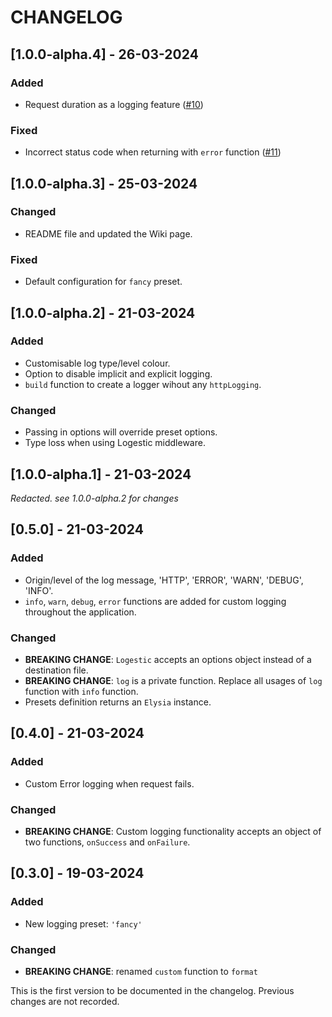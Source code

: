 # CHANGELOG
## [1.0.0-alpha.4] - 26-03-2024
### Added
- Request duration as a logging feature ([#10](https://github.com/cybercoder-naj/logestic/issues/10))

### Fixed
- Incorrect status code when returning with `error` function ([#11](https://github.com/cybercoder-naj/logestic/issues/11))

## [1.0.0-alpha.3] - 25-03-2024
### Changed
- README file and updated the Wiki page.

### Fixed
- Default configuration for `fancy` preset.

## [1.0.0-alpha.2] - 21-03-2024
### Added
- Customisable log type/level colour.
- Option to disable implicit and explicit logging.
- `build` function to create a logger wihout any `httpLogging`.

### Changed
- Passing in options will override preset options.
- Type loss when using Logestic middleware.

## [1.0.0-alpha.1] - 21-03-2024
*Redacted. see 1.0.0-alpha.2 for changes*

## [0.5.0] - 21-03-2024
### Added
- Origin/level of the log message, 'HTTP', 'ERROR', 'WARN', 'DEBUG', 'INFO'.
- `info`, `warn`, `debug`, `error` functions are added for custom logging throughout the application.

### Changed
- **BREAKING CHANGE**: `Logestic` accepts an options object instead of a destination file.
- **BREAKING CHANGE**: `log` is a private function. Replace all usages of `log` function with `info` function.
- Presets definition returns an `Elysia` instance.

## [0.4.0] - 21-03-2024
### Added
- Custom Error logging when request fails.

### Changed
- **BREAKING CHANGE**: Custom logging functionality accepts an object of two functions, `onSuccess` and `onFailure`.


## [0.3.0] - 19-03-2024
### Added
- New logging preset: `'fancy'`

### Changed
- **BREAKING CHANGE**: renamed `custom` function to `format`

This is the first version to be documented in the changelog. Previous changes are not recorded.